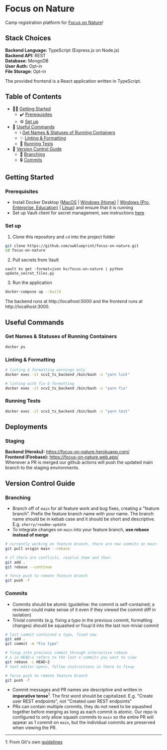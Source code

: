 # Focus on Nature

Camp registration platform for [Focus on Nature](https://www.focusonnature.ca/)!

## Stack Choices

**Backend Language:** TypeScript (Express.js on Node.js)<br>
**Backend API:** REST<br>
**Database:** MongoDB<br>
**User Auth:** Opt-in<br>
**File Storage:** Opt-in<br>

The provided frontend is a React application written in TypeScript.

## Table of Contents

- 👨‍💻 [Getting Started](#getting-started)
  - ✔️ [Prerequisites](#prerequisites)
  - ⚙️ [Set up](#set-up)
- 🧰 [Useful Commands](#useful-commands)
  - ℹ️ [Get Names & Statuses of Running Containers](#get-names--statuses-of-running-containers)
  - ✨ [Linting & Formatting](#linting--formatting)
  - 🧪 [Running Tests](#running-tests)
- 🌳 [Version Control Guide](#version-control-guide)
  - 🌿 [Branching](#branching)
  - 🔒 [Commits](#commits)

## Getting Started

### Prerequisites

- Install Docker Desktop ([MacOS](https://docs.docker.com/docker-for-mac/install/) | [Windows (Home)](https://docs.docker.com/docker-for-windows/install-windows-home/) | [Windows (Pro, Enterprise, Education)](https://docs.docker.com/docker-for-windows/install/) | [Linux](https://docs.docker.com/engine/install/#server)) and ensure that it is running
- Set up Vault client for secret management, see instructions [here](https://www.notion.so/uwblueprintexecs/Secret-Management-2d5b59ef0987415e93ec951ce05bf03e)

### Set up

1. Clone this repository and `cd` into the project folder

```bash
git clone https://github.com/uwblueprint/focus-on-nature.git
cd focus-on-nature
```

2. Pull secrets from Vault

```
vault kv get -format=json kv/focus-on-nature | python update_secret_files.py
```

3. Run the application

```bash
docker-compose up --build
```

The backend runs at http://localhost:5000 and the frontend runs at http://localhost:3000.

## Useful Commands

### Get Names & Statuses of Running Containers

```bash
docker ps
```

### Linting & Formatting

```bash
# linting & formatting warnings only
docker exec -it scv2_ts_backend /bin/bash -c "yarn lint"

# linting with fix & formatting
docker exec -it scv2_ts_backend /bin/bash -c "yarn fix"
```

### Running Tests

```bash
docker exec -it scv2_ts_backend /bin/bash -c "yarn test"
```

## Deployments
### Staging
**Backend (Heroku):** https://focus-on-nature.herokuapp.com/  
**Frontend (Firebase):** https://focus-on-nature.web.app/  
Whenever a PR is merged our github actions will push the updated main branch to the staging environments.  

## Version Control Guide

### Branching

- Branch off of `main` for all feature work and bug fixes, creating a "feature branch". Prefix the feature branch name with your name. The branch name should be in kebab case and it should be short and descriptive. E.g. `sherry/readme-update`
- To integrate changes on `main` into your feature branch, **use rebase instead of merge**

```bash
# currently working on feature branch, there are new commits on main
git pull origin main --rebase

# if there are conflicts, resolve them and then:
git add .
git rebase --continue

# force push to remote feature branch
git push -f
```

### Commits

- Commits should be atomic (guideline: the commit is self-contained; a reviewer could make sense of it even if they viewed the commit diff in isolation)
- Trivial commits (e.g. fixing a typo in the previous commit, formatting changes) should be squashed or fixup'd into the last non-trivial commit

```bash
# last commit contained a typo, fixed now
git add .
git commit -m "Fix typo"

# fixup into previous commit through interactive rebase
# x in HEAD~x refers to the last x commits you want to view
git rebase -i HEAD~2
# text editor opens, follow instructions in there to fixup

# force push to remote feature branch
git push -f
```

- Commit messages and PR names are descriptive and written in **imperative tense**<sup>1</sup>. The first word should be capitalized. E.g. "Create user REST endpoints", not "Created user REST endpoints"
- PRs can contain multiple commits, they do not need to be squashed together before merging as long as each commit is atomic. Our repo is configured to only allow squash commits to `main` so the entire PR will appear as 1 commit on `main`, but the individual commits are preserved when viewing the PR.

---

1: From Git's own [guidelines](https://github.com/git/git/blob/311531c9de557d25ac087c1637818bd2aad6eb3a/Documentation/SubmittingPatches#L139-L145)
